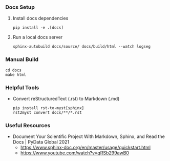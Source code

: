 ### Docs Setup

1) Install docs dependencies
    ```
    pip install -e .[docs]
    ```

2) Run a local docs server
   ```
   sphinx-autobuild docs/source/ docs/build/html --watch logseg
   ```

### Manual Build

```
cd docs
make html
```

### Helpful Tools

* Convert reStructuredText (.rst) to Markdown (.md)
    ```
    pip install rst-to-myst[sphinx]
    rst2myst convert docs/**/*.rst
    ```

### Useful Resources

* Document Your Scientific Project With Markdown, Sphinx, and Read the Docs | PyData Global 2021
  * https://www.sphinx-doc.org/en/master/usage/quickstart.html
  * https://www.youtube.com/watch?v=qRSb299awB0
